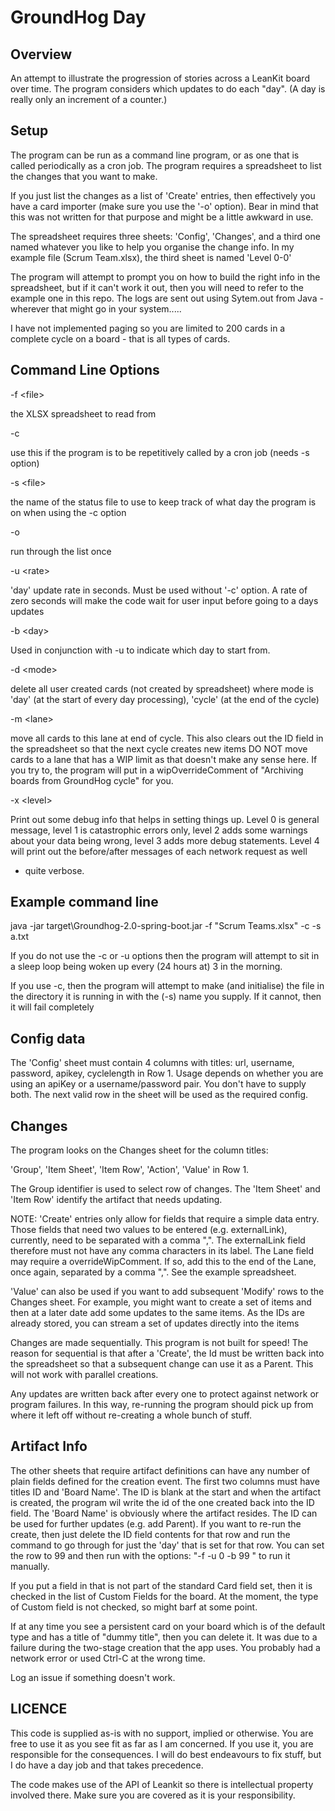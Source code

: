 GroundHog Day
=============

## Overview
An attempt to illustrate the progression of stories across a LeanKit board over time. The program 
considers which updates to do each "day". (A day is really only an increment of a counter.)

## Setup

The program can be run as a command line program, or as one that is called periodically as a cron job. 
The program requires a spreadsheet to list the changes that you want to make.

If you just list the changes as a list of 'Create' entries, then effectively you have a card importer
(make sure you use the '-o' option). Bear in mind that this was not written for that purpose and 
might be a little awkward in use.

The spreadsheet requires three sheets: 'Config', 'Changes', and a third one named whatever you like 
to help you organise the change info. In my example file (Scrum Team.xlsx), the third sheet is named 
'Level 0-0'

The program will attempt to prompt you on how to build the right info in the spreadsheet, but if 
it can't work it out, then you will need to refer to the example one in this repo. The logs are 
sent out using Sytem.out from Java - wherever that might go in your system.....

I have not implemented paging so you are limited to 200 cards in a complete cycle on a board -
that is all types of cards.

## Command Line Options

-f \<file\>     

the XLSX spreadsheet to read from

-c            

use this if the program is to be repetitively called by a cron job (needs -s option)

-s \<file\>     

the name of the status file to use to keep track of what day the program is on when using the -c option

-o           

run through the list once

-u \<rate\>           

'day' update rate in seconds. Must be used without '-c' option. A rate of zero seconds will 
              make the code wait for user input before going to a days updates

-b \<day\>

Used in conjunction with -u to indicate which day to start from.

-d \<mode\>    

delete all user created cards (not created by spreadsheet) where mode is 'day' (at the start
              of every day processing), 'cycle' (at the end of the cycle)

-m \<lane\>     

move all cards to this lane at end of cycle. This also clears out the ID field in
              the spreadsheet so that the next cycle creates new items
              DO NOT move cards to a lane that has a WIP limit as that doesn't make any sense here.
              If you try to, the program will put in a wipOverrideComment of
              "Archiving boards from GroundHog cycle" for you.

-x \<level\>

Print out some debug info that helps in setting things up. Level 0 is general message, level 1 is 
catastrophic errors only, level 2 adds some warnings about your data being wrong, level 3 adds more 
debug statements. Level 4 will print out the before/after messages of each network request as well
- quite verbose.

## Example command line
java -jar target\Groundhog-2.0-spring-boot.jar -f "Scrum Teams.xlsx" -c -s a.txt

If you do not use the -c or -u options then the program will attempt to sit in a sleep loop being 
woken up every (24 hours at) 3 in the morning.

If you use -c, then the program will attempt to make (and initialise) the file in the directory it 
is running in with the (-s) name you supply. If it cannot, then it will fail completely

## Config data

The 'Config' sheet must contain  4 columns with titles: url, username, password, apikey, cyclelength 
in Row 1. Usage depends on whether you are using an apiKey or a username/password pair. You don't 
have to supply both. The next valid row in the sheet will be used as the required config.

## Changes

The program looks on the Changes sheet for the column titles:

'Group', 'Item Sheet', 'Item Row', 'Action', 'Value' in Row 1.

The Group identifier is used to select row of changes. The 'Item Sheet' and 'Item Row' identify the artifact that needs updating.

NOTE: 'Create' entries only allow for fields that require a simple data entry. Those fields that need two values to be entered (e.g. externalLink), currently, need to be separated with a comma ",". The externalLink field therefore must not have any comma characters in its label. The Lane field may require a overrideWipComment. If so, add this to the end of the Lane, once again, separated by a comma ",". See the example spreadsheet.

'Value' can also be used if you want to add subsequent 'Modify' rows to the Changes sheet. For example, you might want to create a set of items and then at a later date add some updates to the same items. As the IDs are already stored, you can stream a set of updates directly into the items

Changes are made sequentially. This program is not built for speed! The reason for sequential is that after a 'Create', the Id must be written back into the spreadsheet so that a subsequent change can use it as a Parent. This will not work with parallel creations.

Any updates are written back after every one to protect against network or program failures. In this way, re-running the program should pick up from where it left off without re-creating a whole bunch of stuff.

## Artifact Info

The other sheets that require artifact definitions can have any number of plain fields defined
for the creation event. The first two columns must have titles ID and 'Board Name'. The ID 
is blank at the start and when the artifact is created, the program wil write the id of the one
created back into the ID field. The 'Board Name' is obviously where the artifact resides. The ID 
can be used for further updates (e.g. add Parent). If you want to re-run the create, then just 
delete the ID field contents for that row and run the command to go through for just the 'day'
that is set for that row. You can set the row to 99 and then run with the options:
  "-f <filename> -u 0 -b 99 " to run it manually.

If you put a field in that is not part of the standard Card field set, then it is checked in the 
list of Custom Fields for the board. At the moment, the type of Custom field is not checked, so 
might barf at some point. 

If at any time you see a persistent card on your board which is of the default type and has a title of 
"dummy title", then you can delete it. It was due to a failure during the two-stage creation that the
app uses. You probably had a network error or used Ctrl-C at the wrong time.
  
Log an issue if something doesn't work.

## LICENCE
This code is supplied as-is with no support, implied or otherwise. You are free to use it as you see 
fit as far as I am concerned. If you use it, you are responsible for the consequences. I will 
do best endeavours to fix stuff, but I do have a day job and that takes precedence.

The code makes use of the API of Leankit so there is intellectual property involved there. Make sure you 
are covered as it is your responsibility.
